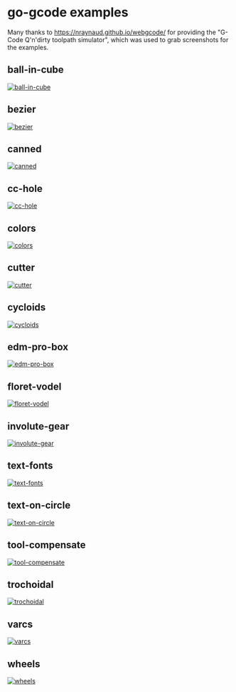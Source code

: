 # go-gcode examples

Many thanks to https://nraynaud.github.io/webgcode/ for providing
the "G-Code Q'n'dirty toolpath simulator", which was used to
grab screenshots for the examples.

## ball-in-cube

[![ball-in-cube](ball-in-cube/ball-in-cube.png)](ball-in-cube/main.go)

## bezier

[![bezier](bezier/bezier.png)](bezier/main.go)

## canned

[![canned](canned/canned.png)](canned/main.go)

## cc-hole

[![cc-hole](cc-hole/cc-hole.png)](cc-hole/main.go)

## colors

[![colors](colors/colors.png)](colors/main.go)

## cutter

[![cutter](cutter/cutter.png)](cutter/main.go)

## cycloids

[![cycloids](cycloids/cycloids.png)](cycloids/main.go)

## edm-pro-box

[![edm-pro-box](edm-pro-box/edm-pro-box.png)](edm-pro-box/main.go)

## floret-vodel

[![floret-vodel](floret-vodel/floret-vodel.png)](floret-vodel/main.go)

## involute-gear

[![involute-gear](involute-gear/involute-gear.png)](involute-gear/main.go)

## text-fonts

[![text-fonts](text-fonts/text-fonts.png)](text-fonts/main.go)

## text-on-circle

[![text-on-circle](text-on-circle/text-on-circle.png)](text-on-circle/main.go)

## tool-compensate

[![tool-compensate](tool-compensate/tool-compensate.png)](tool-compensate/main.go)

## trochoidal

[![trochoidal](trochoidal/trochoidal.png)](trochoidal/main.go)

## varcs

[![varcs](varcs/varcs.png)](varcs/main.go)

## wheels

[![wheels](wheels/wheels.png)](wheels/main.go)

